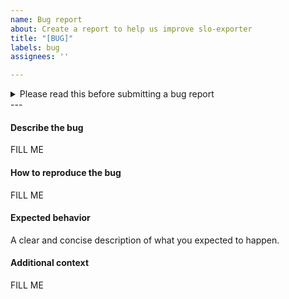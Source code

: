 ```yaml
---
name: Bug report
about: Create a report to help us improve slo-exporter
title: "[BUG]"
labels: bug
assignees: ''

---
```

<details>
<summary>Please read this before submitting a bug report</summary>

* **Check the [debugging guide](docs/operating.md).** You might be able to find the cause of the problem and fix things yourself. Most importantly, check if you can reproduce the problem in the latest version of slo-exporter.
* **Perform a [cursory search](https://github.com/search?q=+is%3Aissue+repo%3Aslo-exporter)** to see if the problem has already been reported. If it has **and the issue is still open**, add a comment to the existing issue instead of opening a new one.

#### How Do I Submit A (Good) Bug Report?

Explain the problem and include additional details to help maintainers reproduce the problem:

* **Use a clear and descriptive title** for the issue to identify the problem.
* **Describe the exact steps which reproduce the problem** in as many details as possible. For example, start by explaining how you started slo-exporter, e.g. which command exactly you used in the terminal. When listing steps, **don't just say what you did, but explain how you did it**.
* **Provide specific examples to demonstrate the steps**. Include links to files or GitHub projects, or copy/pasteable snippets, which you use in those examples. If you're providing snippets in the issue, use [Markdown code blocks](https://help.github.com/articles/markdown-basics/#multiple-lines).
* **Describe the behavior you observed after following the steps** and point out what exactly is the problem with that behavior.
* **Explain which behavior you expected to see instead and why.**
* **If you're reporting that slo-exporter crashed**, include a crash report with a stack trace from the operating system. Include the crash report in the issue in a [code block](https://help.github.com/articles/markdown-basics/#multiple-lines), a [file attachment](https://help.github.com/articles/file-attachments-on-issues-and-pull-requests/), or put it in a [gist](https://gist.github.com/) and provide link to that gist.
* **If the problem is related to performance or memory**, include a [CPU profile capture](docs/operating.md#profiling) with your report.
* **If the problem wasn't triggered by a specific action**, describe what you were doing before the problem happened and share more information using the guidelines below.

Provide more context by answering these questions:

* **Did the problem start happening recently** (e.g. after updating to a new version) or was this always a problem?
* If the problem started happening recently, **can you reproduce the problem in an older version of slo-exporter?** What's the most recent version in which the problem doesn't happen?
* **Can you reliably reproduce the issue?** If not, provide details about how often the problem happens and under which conditions it normally happens.

Include details about your configuration and environment:

* **Which version are you using?** You can get the exact version by running `slo-exporter --version` in your terminal.
* **What's the name and version of the OS you're using**?
* **Are you running slo-exporter in a virtual machine or container?** If so, which VM software are you using and which operating systems and versions are used for the host and the guest?
* **What are your [local configuration files](docs/configuration.md) and environment variables?** `slo_exporter.yaml` and possibly others.
</details>
---

#### Describe the bug
FILL ME

#### How to reproduce the bug
FILL ME

#### Expected behavior
A clear and concise description of what you expected to happen.

#### Additional context
FILL ME
